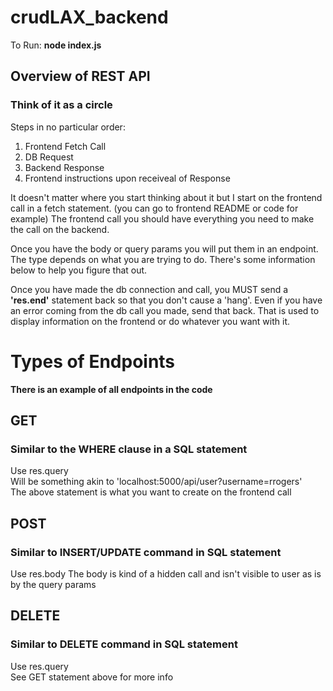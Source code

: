 # crudLAX_backend

To Run:
<b>node index.js</b>

## Overview of REST API
### Think of it as a circle

Steps in no particular order:
1) Frontend Fetch Call
2) DB Request
3) Backend Response
4) Frontend instructions upon receiveal of Response


It doesn't matter where you start thinking about it but I start on the frontend call
in a fetch statement. (you can go to frontend README or code for example) 
The frontend call you should have everything you need to make the call on the backend.

Once you have the body or query params you will put them in an endpoint.
The type depends on what you are trying to do. There's some information below to help you figure that out.

Once you have made the db connection and call, you MUST send a <b>'res.end'</b> statement back so that you don't 
cause a 'hang'. Even if you have an error coming from the db call you made, send that back. That is used to display
information on the frontend or do whatever you want with it.

# Types of Endpoints
<b> There is an example of all endpoints in the code </b>

## GET
### Similar to the WHERE clause in a SQL statement
Use res.query <br>
Will be something akin to 'localhost:5000/api/user?username=rrogers' <br>
The above statement is what you want to create on the frontend call


## POST
### Similar to INSERT/UPDATE command in SQL statement
Use res.body
The body is kind of a hidden call and isn't visible to user as is by the query params

## DELETE
### Similar to DELETE command in SQL statement
Use res.query <br>
See GET statement above for more info
